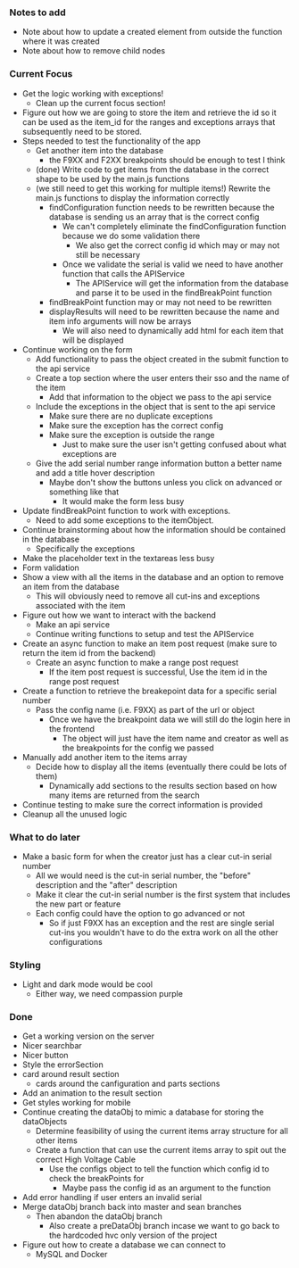 ### Notes to add
* Note about how to update a created element from outside the function where it was created
* Note about how to remove child nodes

### Current Focus
* Get the logic working with exceptions!
    * Clean up the current focus section!
* Figure out how we are going to store the item and retrieve the id so it can be used as the item_id for the ranges and exceptions arrays that subsequently need to be stored.
* Steps needed to test the functionality of the app
    * Get another item into the database
        * the F9XX and F2XX breakpoints should be enough to test I think
    * (done) Write code to get items from the database in the correct shape to be used by the main.js functions
    * (we still need to get this working for multiple items!) Rewrite the main.js functions to display the information correctly
        * findConfiguration function needs to be rewritten because the database is sending us an array that is the correct config
            * We can't completely eliminate the findConfiguration function because we do some validation there 
                * We also get the correct config id which may or may not still be necessary
            * Once we validate the serial is valid we need to have another function that calls the APIService
                * The APIService will get the information from the database and parse it to be used in the findBreakPoint function
        * findBreakPoint function may or may not need to be rewritten
        * displayResults will need to be rewritten because the name and item info arguments will now be arrays
            * We will also need to dynamically add html for each item that will be displayed
* Continue working on the form
    * Add functionality to pass the object created in the submit function to the api service
    * Create a top section where the user enters their sso and the name of the item
        * Add that information to the object we pass to the api service
    * Include the exceptions in the object that is sent to the api service
        * Make sure there are no duplicate exceptions
        * Make sure the exception has the correct config
        * Make sure the exception is outside the range
            * Just to make sure the user isn't getting confused about what exceptions are
    * Give the add serial number range information button a better name and add a title hover description
        * Maybe don't show the buttons unless you click on advanced or something like that
            * It would make the form less busy
* Update findBreakPoint function to work with exceptions.
    * Need to add some exceptions to the itemObject.
* Continue brainstorming about how the information should be contained in the database
    * Specifically the exceptions
* Make the placeholder text in the textareas less busy
* Form validation
* Show a view with all the items in the database and an option to remove an item from the database
    * This will obviously need to remove all cut-ins and exceptions associated with the item
* Figure out how we want to interact with the backend
    * Make an api service
    * Continue writing functions to setup and test the APIService 
* Create an async function to make an item post request (make sure to return the item id from the backend)
    * Create an async function to make a range post request 
        * If the item post request is successful, Use the item id in the range post request
* Create a function to retrieve the breakepoint data for a specific serial number
    * Pass the config name (i.e. F9XX) as part of the url or object
        * Once we have the breakpoint data we will still do the login here in the frontend
            * The object will just have the item name and creator as well as the breakpoints for the config we passed
* Manually add another item to the items array
    * Decide how to display all the items (eventually there could be lots of them)
        * Dynamically add sections to the results section based on how many items are returned from the search
* Continue testing to make sure the correct information is provided
* Cleanup all the unused logic

### What to do later
* Make a basic form for when the creator just has a clear cut-in serial number
    * All we would need is the cut-in serial number, the "before" description and the "after" description
    * Make it clear the cut-in serial number is the first system that includes the new part or feature
    * Each config could have the option to go advanced or not
        * So if just F9XX has an exception and the rest are single serial cut-ins you wouldn't have to do the extra work on all the other configurations

### Styling
* Light and dark mode would be cool
    * Either way, we need compassion purple

### Done
* Get a working version on the server
* Nicer searchbar
* Nicer button
* Style the errorSection
* card around result section
    * cards around the canfiguration and parts sections
* Add an animation to the result section
* Get styles working for mobile
* Continue creating the dataObj to mimic a database for storing the dataObjects
    * Determine feasibility of using the current items array structure for all other items
    * Create a function that can use the current items array to spit out the correct High Voltage Cable 
        * Use the configs object to tell the function which config id to check the breakPoints for
            * Maybe pass the config id as an argument to the function
* Add error handling if user enters an invalid serial
* Merge dataObj branch back into master and sean branches
    * Then abandon the dataObj branch
        * Also create a preDataObj branch incase we want to go back to the hardcoded hvc only version of the project
* Figure out how to create a database we can connect to
    * MySQL and Docker
